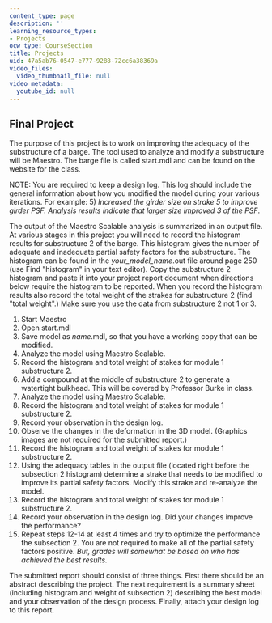 ```yaml
---
content_type: page
description: ''
learning_resource_types:
- Projects
ocw_type: CourseSection
title: Projects
uid: 47a5ab76-0547-e777-9288-72cc6a38369a
video_files:
  video_thumbnail_file: null
video_metadata:
  youtube_id: null
---
```


Final Project
-------------

The purpose of this project is to work on improving the adequacy of the substructure of a barge. The tool used to analyze and modify a substructure will be Maestro. The barge file is called start.mdl and can be found on the website for the class.

NOTE: You are required to keep a design log. This log should include the general information about how you modified the model during your various iterations. For example: 5) _Increased the girder size on strake 5 to improve girder PSF. Analysis results indicate that larger size improved 3 of the PSF_.

The output of the Maestro Scalable analysis is summarized in an output file. At various stages in this project you will need to record the histogram results for substructure 2 of the barge. This histogram gives the number of adequate and inadequate partial safety factors for the substructure. The histogram can be found in the _your\_model\_name_.out file around page 250 (use Find "histogram" in your text editor). Copy the substructure 2 histogram and paste it into your project report document when directions below require the histogram to be reported. When you record the histogram results also record the total weight of the strakes for substructure 2 (find "total weight".) Make sure you use the data from substructure 2 not 1 or 3.

1.  Start Maestro
2.  Open start.mdl
3.  Save model as _name_.mdl, so that you have a working copy that can be modified.
4.  Analyze the model using Maestro Scalable.
5.  Record the histogram and total weight of stakes for module 1 substructure 2.
6.  Add a compound at the middle of substructure 2 to generate a watertight bulkhead. This will be covered by Professor Burke in class.
7.  Analyze the model using Maestro Scalable.
8.  Record the histogram and total weight of stakes for module 1 substructure 2.
9.  Record your observation in the design log.
10.  Observe the changes in the deformation in the 3D model. (Graphics images are not required for the submitted report.)
11.  Record the histogram and total weight of stakes for module 1 substructure 2.
12.  Using the adequacy tables in the output file (located right before the subsection 2 histogram) determine a strake that needs to be modified to improve its partial safety factors. Modify this strake and re-analyze the model.
13.  Record the histogram and total weight of stakes for module 1 substructure 2.
14.  Record your observation in the design log. Did your changes improve the performance?
15.  Repeat steps 12-14 at least 4 times and try to optimize the performance the subsection 2. You are not required to make all of the partial safety factors positive. _But, grades will somewhat be based on who has achieved the best results._

The submitted report should consist of three things. First there should be an abstract describing the project. The next requirement is a summary sheet (including histogram and weight of subsection 2) describing the best model and your observation of the design process. Finally, attach your design log to this report.